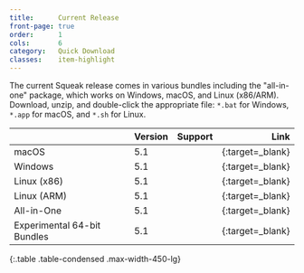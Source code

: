 ```yaml
---
title:      Current Release
front-page: true
order:      1
cols:       6
category:   Quick Download
classes:    item-highlight
---
```

The current Squeak release comes in various bundles including the "all-in-one" package, which works on Windows, macOS, and Linux (x86/ARM).
Download, unzip, and double-click the appropriate file: `*.bat` for Windows, `*.app` for macOS, and `*.sh` for Linux.

|            | Version   | Support   | Link   |
| ---------- |:--------- |:--------- | ------:|
| macOS | 5.1 | <i class="fa fa-apple"></i> | [<i class="fa fa-download"></i>][51mac]{:target=_blank} |
| Windows | 5.1 | <i class="fa fa-windows"></i> | [<i class="fa fa-download"></i>][51win]{:target=_blank} |
| Linux (x86) | 5.1 | <i class="fa fa-linux"></i> | [<i class="fa fa-download"></i>][51lin]{:target=_blank} |
| Linux (ARM) | 5.1 | <i class="fa fa-linux"></i> | [<i class="fa fa-download"></i>][51arm]{:target=_blank} |
| All-in-One | 5.1       | <i class="fa fa-windows"></i> <i class="fa fa-apple"></i> <i class="fa fa-linux"></i> | [<i class="fa fa-download"></i>][51all]{:target=_blank} |
| Experimental 64-bit Bundles | 5.1 | <i class="fa fa-windows"></i> <i class="fa fa-apple"></i> <i class="fa fa-linux"></i> | [<i class="fa fa-external-link"></i>][51_64]{:target=_blank} |
{:.table .table-condensed .max-width-450-lg}

[51mac]: http://files.squeak.org/5.1/Squeak5.1-16547-32bit/Squeak5.1-16547-32bit-201608171728-macOS.zip
[51win]: http://files.squeak.org/5.1/Squeak5.1-16547-32bit/Squeak5.1-16547-32bit-201608171728-Windows.zip
[51lin]: http://files.squeak.org/5.1/Squeak5.1-16547-32bit/Squeak5.1-16547-32bit-201608171728-Linux.zip
[51arm]: http://files.squeak.org/5.1/Squeak5.1-16547-32bit/Squeak5.1-16547-32bit-201608171728-ARMv6.zip
[51all]: http://files.squeak.org/5.1/Squeak5.1-16547-32bit/Squeak5.1-16547-32bit-All-in-One.zip
[51_64]: http://files.squeak.org/5.1/Squeak5.1-16547-64bit/